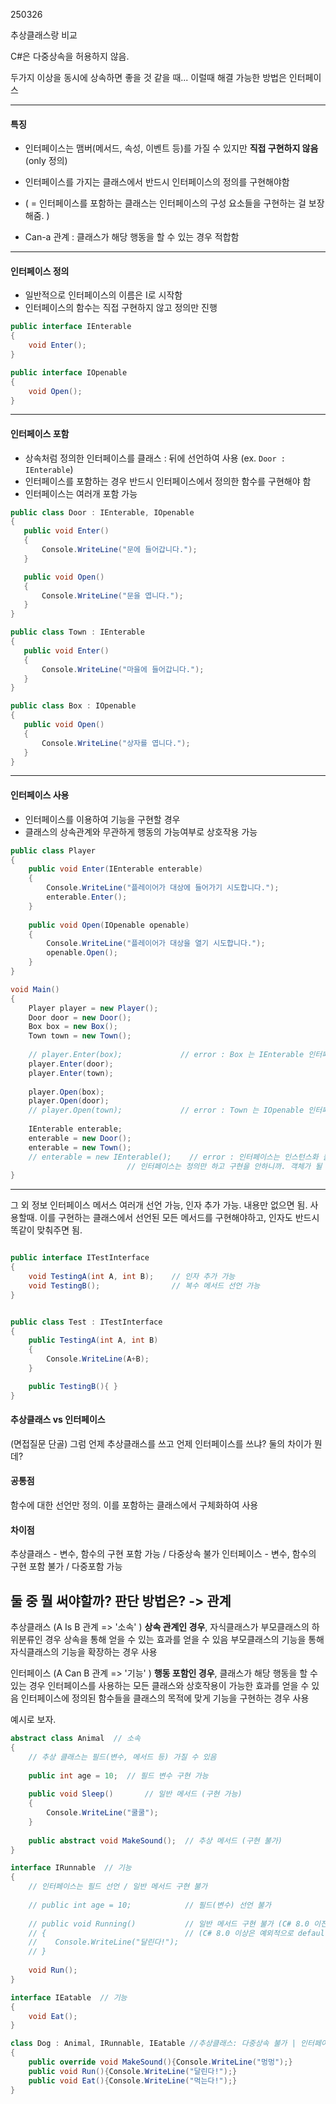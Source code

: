 250326

추상클래스랑 비교

C#은 다중상속을 허용하지 않음.

두가지 이상을 동시에 상속하면 좋을 것 같을 때...
이럴때 해결 가능한 방법은 인터페이스

---
#### 특징

* 인터페이스는 맴버(메서드, 속성, 이벤트 등)를 가질 수 있지만 **직접 구현하지 않음**(only 정의)

* 인터페이스를 가지는 클래스에서 반드시 인터페이스의 정의를 구현해야함
* ( = 인터페이스를 포함하는 클래스는 인터페이스의 구성 요소들을 구현하는 걸 보장해줌. )

* Can-a 관계 : 클래스가 해당 행동을 할 수 있는 경우 적합함

---
#### 인터페이스 정의

* 일반적으로 인터페이스의 이름은 I로 시작함
* 인터페이스의 함수는 직접 구현하지 않고 정의만 진행

```csharp
public interface IEnterable
{
    void Enter();
}

public interface IOpenable
{
	void Open();
}
```

---
#### 인터페이스 포함

* 상속처럼 정의한 인터페이스를 클래스 : 뒤에 선언하여 사용 (ex. `Door : IEnterable`)
* 인터페이스를 포함하는 경우 반드시 인터페이스에서 정의한 함수를 구현해야 함
* 인터페이스는 여러개 포함 가능

 ```csharp
public class Door : IEnterable, IOpenable
{
	public void Enter()
	{
		Console.WriteLine("문에 들어갑니다.");
	}

	public void Open()
	{
		Console.WriteLine("문을 엽니다.");
	}
}

public class Town : IEnterable
{
	public void Enter()
	{
		Console.WriteLine("마을에 들어갑니다.");
	}
}

public class Box : IOpenable
{
	public void Open()
	{
		Console.WriteLine("상자를 엽니다.");
	}
}
```

---
#### 인터페이스 사용

* 인터페이스를 이용하여 기능을 구현할 경우
* 클래스의 상속관계와 무관하게 행동의 가능여부로 상호작용 가능

```csharp
public class Player
{
	public void Enter(IEnterable enterable)
	{
		Console.WriteLine("플레이어가 대상에 들어가기 시도합니다.");
		enterable.Enter();
	}
	
	public void Open(IOpenable openable)
	{
		Console.WriteLine("플레이어가 대상을 열기 시도합니다.");
		openable.Open();
	}
}

void Main()
{
	Player player = new Player();
	Door door = new Door();
	Box box = new Box();
	Town town = new Town();
	
	// player.Enter(box);             // error : Box 는 IEnterable 인터페이스가 없음
	player.Enter(door);
	player.Enter(town);
            
	player.Open(box);
	player.Open(door);
	// player.Open(town);             // error : Town 는 IOpenable 인터페이스가 없음
	
	IEnterable enterable;
	enterable = new Door();
	enterable = new Town();
	// enterable = new IEnterable();    // error : 인터페이스는 인스턴스화 불가
	                      // 인터페이스는 정의만 하고 구현을 안하니까. 객체가 될 수 없음.
}
```

---
그 외 정보
인터페이스 메서스 여러개 선언 가능, 인자 추가 가능. 내용만 없으면 됨.
사용할때. 이를 구현하는 클래스에서 선언된 모든 메서드를 구현해야하고,
 인자도 반드시 똑같이 맞춰주면 됨.
```csharp

public interface ITestInterface
{
    void TestingA(int A, int B);    // 인자 추가 가능
    void TestingB();                // 복수 메서드 선언 가능
}


public class Test : ITestInterface
{
	public TestingA(int A, int B)
	{
		Console.WriteLine(A+B);
	}

	public TestingB(){ }
}
```



#### 추상클래스 vs 인터페이스
(면접질문 단골)
그럼 언제 추상클래스를 쓰고 언제 인터페이스를 쓰냐?
둘의 차이가 뭔데?

#### 공통점
함수에 대한 선언만 정의.
이를 포함하는 클래스에서 구체화하여 사용

#### 차이점
추상클래스 - 변수, 함수의 구현 포함 가능 / 다중상속 불가
인터페이스 - 변수, 함수의 구현 포함 불가 / 다중포함 가능

## 둘 중 뭘 써야할까? 판단 방법은? -> 관계

추상클래스 (A Is B 관계 => '소속' )
**상속 관계인 경우**, 자식클래스가 부모클래스의 하위분류인 경우
상속을 통해 얻을 수 있는 효과를 얻을 수 있음
부모클래스의 기능을 통해 자식클래스의 기능을 확장하는 경우 사용

인터페이스 (A Can B 관계 => '기능' )
**행동 포함인 경우**, 클래스가 해당 행동을 할 수 있는 경우
인터페이스를 사용하는 모든 클래스와 상호작용이 가능한 효과를 얻을 수 있음
인터페이스에 정의된 함수들을 클래스의 목적에 맞게 기능을 구현하는 경우 사용

예시로 보자.
```csharp
abstract class Animal  // 소속
{
	// 추상 클래스는 필드(변수, 메서드 등) 가질 수 있음
	
	public int age = 10;  // 필드 변수 구현 가능
    
    public void Sleep()       // 일반 메서드 (구현 가능)
    {
	    Console.WriteLine("쿨쿨");
    } 
	
	public abstract void MakeSound();  // 추상 메서드 (구현 불가)
}

interface IRunnable  // 기능
{
	// 인터페이스는 필드 선언 / 일반 메서드 구현 불가
	
	// public int age = 10;            // 필드(변수) 선언 불가
    
    // public void Running()           // 일반 메서드 구현 불가 (C# 8.0 이전 기준)
    // {                               // (C# 8.0 이상은 예외적으로 default 구현 가능)
	//    Console.WriteLine("달린다!");
    // } 
	
    void Run();
}

interface IEatable  // 기능
{
    void Eat();
}

class Dog : Animal, IRunnable, IEatable //추상클래스: 다중상속 불가 | 인터페이스는 가능
{
    public override void MakeSound(){Console.WriteLine("멍멍");}
    public void Run(){Console.WriteLine("달린다!");}  
    public void Eat(){Console.WriteLine("먹는다!");}   
}
```